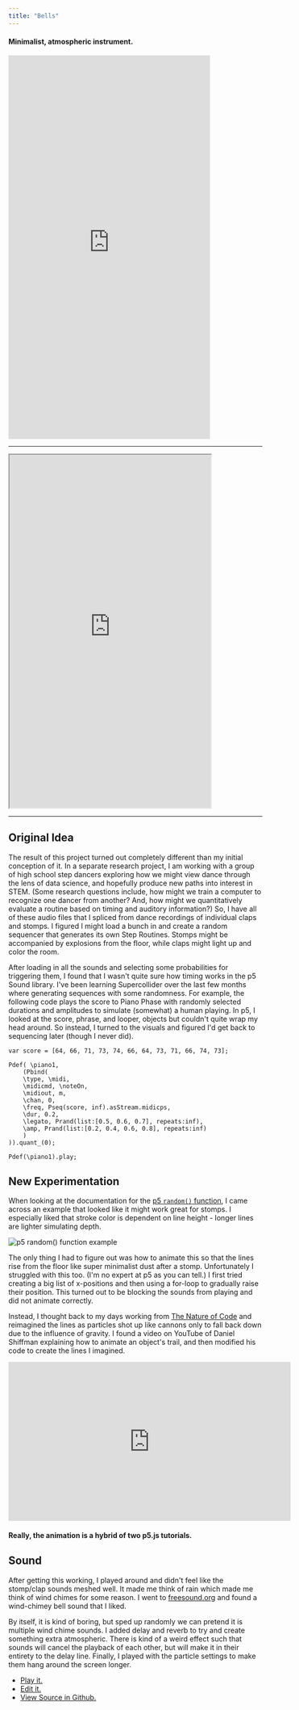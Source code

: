 ```yaml
---
title: "Bells"
---
```

#### Minimalist, atmospheric instrument.

<iframe width="400" height="760" src="https://www.youtube.com/embed/mM_slXSOuVs" frameborder="0" allow="autoplay; encrypted-media" allowfullscreen></iframe>

***

<iframe src="https://editor.p5js.org/embed/HJXA9fouX" height="700" width="400"></iframe>

***

## Original Idea
The result of this project turned out completely different than my initial conception of it. In a separate research project, I am working with a group of high school step dancers exploring how we might view dance through the lens of data science, and hopefully produce new paths into interest in STEM. (Some research questions include, how might we train a computer to recognize one dancer from another? And, how might we quantitatively evaluate a routine based on timing and auditory information?) So, I have all of these audio files that I spliced from dance recordings of individual claps and stomps. I figured I might load a bunch in and create a random sequencer that generates its own Step Routines. Stomps might be accompanied by explosions from the floor, while claps might light up and color the room.

After loading in all the sounds and selecting some probabilities for triggering them, I found that I wasn't quite sure how timing works in the p5 Sound library. I've been learning Supercollider over the last few months where generating sequences with some randomness. For example, the following code plays the score to Piano Phase with randomly selected durations and amplitudes to simulate (somewhat) a human playing. In p5, I looked at the score, phrase, and looper, objects but couldn't quite wrap my head around. So instead, I turned to the visuals and figured I'd get back to sequencing later (though I never did).

```
var score = [64, 66, 71, 73, 74, 66, 64, 73, 71, 66, 74, 73];

Pdef( \piano1,
	(Pbind(
    \type, \midi,
    \midicmd, \noteOn,
    \midiout, m,
	\chan, 0,
    \freq, Pseq(score, inf).asStream.midicps,
	\dur, 0.2,
    \legato, Prand(list:[0.5, 0.6, 0.7], repeats:inf),
	\amp, Prand(list:[0.2, 0.4, 0.6, 0.8], repeats:inf)
	)
)).quant_(0);

Pdef(\piano1).play;
```

## New Experimentation
When looking at the documentation for the [p5 `random()` function](https://p5js.org/reference/#/p5/random), I came across an example that looked like it might work great for stomps. I especially liked that stroke color is dependent on line height - longer lines are lighter simulating depth.

![p5 random() function example](https://huriphoonado.github.io/code-of-music/static/images/random_example.png)

The only thing I had to figure out was how to animate this so that the lines rise from the floor like super minimalist dust after a stomp. Unfortunately I struggled with this too. (I'm no expert at p5 as you can tell.) I first tried creating a big list of x-positions and then using a for-loop to gradually raise their position. This turned out to be blocking the sounds from playing and did not animate correctly.

Instead, I thought back to my days working from [The Nature of Code](https://natureofcode.com) and reimagined the lines as particles shot up like cannons only to fall back down due to the influence of gravity. I found a video on YouTube of Daniel Shiffman explaining how to animate an object's trail, and then modified his code to create the lines I imagined.

<iframe width="560" height="315" src="https://www.youtube.com/embed/vqE8DMfOajk" frameborder="0" allow="autoplay; encrypted-media" allowfullscreen></iframe>

#### Really, the animation is a hybrid of two p5.js tutorials.

## Sound
After getting this working, I played around and didn't feel like the stomp/clap sounds meshed well. It made me think of rain which made me think of wind chimes for some reason. I went to [freesound.org](https://freesound.org) and found a wind-chimey bell sound that I liked.

By itself, it is kind of boring, but sped up randomly we can pretend it is multiple wind chime sounds. I added delay and reverb to try and create something extra atmospheric. There is kind of a weird effect such that sounds will cancel the playback of each other, but will make it in their entirety to the delay line. Finally, I played with the particle settings to make them hang around the screen longer.

* [Play it.](https://editor.p5js.org/full/HJXA9fouX)
* [Edit it.](https://editor.p5js.org/huriphoonado/sketches/HJXA9fouX)
* [View Source in Github.](https://github.com/Huriphoonado/code-of-music/tree/master/projects/Stomp_Clap)
